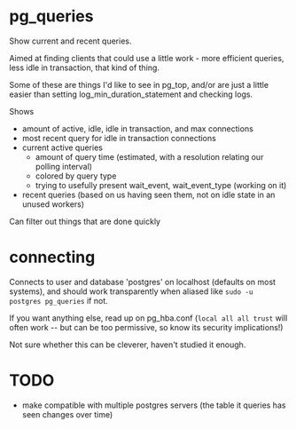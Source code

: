 # pg_queries
Show current and recent queries.

Aimed at finding clients that could use a little work - more efficient queries, less idle in transaction, that kind of thing.

Some of these are things I'd like to see in pg_top, and/or are just a little easier than setting log_min_duration_statement and checking logs.


Shows 
- amount of active, idle, idle in transaction, and max connections
- most recent query for idle in transaction connections
- current active queries 
  - amount of query time (estimated, with a resolution relating our polling interval)
  - colored by query type
  - trying to usefully present wait_event, wait_event_type (working on it)
- recent queries (based on us having seen them, not on idle state in an unused workers)

Can filter out things that are done quickly 


# connecting

Connects to user and database 'postgres' on localhost (defaults on most systems), and should work transparently when aliased like `sudo -u postgres pg_queries` if not.

If you want anything else, read up on pg_hba.conf   (`local all all trust`   will often work -- but can be too permissive, so know its security implications!)

Not sure whether this can be cleverer, haven't studied it enough.


# TODO
- make compatible with multiple postgres servers (the table it queries has seen changes over time)

  
